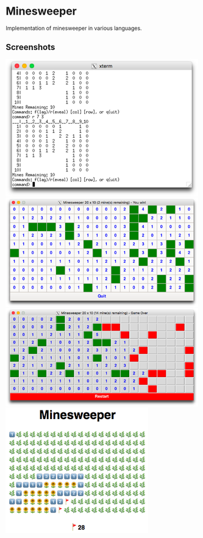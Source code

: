 # Minesweeper
Implementation of minesweeper in various languages.

## Screenshots
![](screenshots/cli.png)
![](screenshots/c_gui.png)
![](screenshots/py_gui.png)
![](screenshots/js.png)
